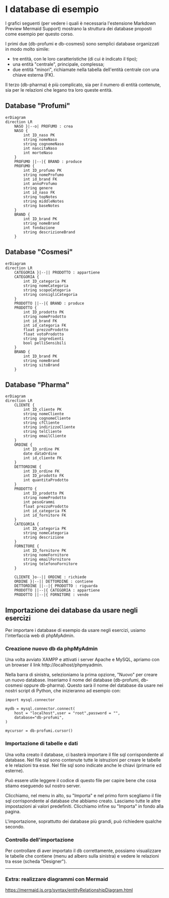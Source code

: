 # I database di esempio

I grafici seguenti (per vedere i quali è necessaria l'estensione Markdown Preview Mermaid Support) mostrano la struttura dei database proposti come esempio per questo corso.

I primi due (db-profumi e db-cosmesi) sono semplici database organizzati in modo molto simile:
- tre entità, con le loro caratteristiche (di cui è indicato il tipo);
- una entità "centrale", principale, complessa;
- due entità "minori", richiamate nella tabella dell'entità centrale con una chiave esterna (FK).

Il terzo (db-pharma) è più complicato, sia per il numero di entità contenute, sia per le relazioni che legano tra loro queste entità.

## Database "Profumi"

```mermaid
erDiagram
direction LR
    NASO }|--o| PROFUMO : crea
    NASO {
        int ID_naso PK
        string nomeNaso
        string cognomeNaso
        int nascitaNaso
        int morteNaso
    }
    PROFUMO ||--|{ BRAND : produce
    PROFUMO {
        int ID_profumo PK
        string nomeProfumo
        int id_brand FK
        int annoProfumo
        string genere
        int id_naso FK
        string topNotes
        string middleNotes
        string baseNotes
    }
    BRAND {
        int ID_brand PK
        string nomeBrand
        int fondazione
        string descrizioneBrand
    }
```
## Database "Cosmesi"

```mermaid
erDiagram
direction LR
    CATEGORIA }|--|| PRODOTTO : appartiene
    CATEGORIA {
        int ID_categoria PK
        string nomeCategoria
        string scopoCategoria
        string consigliCategoria
    }
    PRODOTTO ||--|{ BRAND : produce
    PRODOTTO {
        int ID_prodotto PK
        string nomeProdotto
        int id_brand FK
        int id_categoria FK
        float prezzoProdotto
        float votoProdotto
        string ingredienti
        bool pelliSensibili
    }
    BRAND {
        int ID_brand PK
        string nomeBrand
        string sitoBrand
    }
```

## Database "Pharma"
```mermaid
erDiagram
direction LR
    CLIENTE {
        int ID_cliente PK
        string nomeCliente
        string cognomeCliente
        string cfCliente
        string indirizzoCliente
        string telCliente
        string emailCliente
    }
    ORDINE {
        int ID_ordine PK
        date dataOrdine
        int id_cliente FK
    }
    DETTORDINE {
        int ID_ordine FK
        int ID_prodotto FK
        int quantitaProdotto
    }
    PRODOTTO {
        int ID_prodotto PK
        string nomeProdotto
        int pesoGrammi
        float prezzoProdotto
        int id_categoria FK
        int id_fornitore FK
    }
    CATEGORIA {
        int ID_categoria PK
        string nomeCategoria
        string descrizione
    }
    FORNITORE {
        int ID_fornitore PK
        string nomeFornitore
        string emailFornitore
        string telefonoFornitore
    }

    CLIENTE }o--|| ORDINE : richiede
    ORDINE }|--|| DETTORDINE : contiene
    DETTORDINE ||--|{ PRODOTTO : riguarda
    PRODOTTO ||--|{ CATEGORIA : appartiene
    PRODOTTO ||--|{ FORNITORE : vende
```

## Importazione dei database da usare negli esercizi

Per importare i database di esempio da usare negli esercizi, usiamo l'interfaccia web di phpMyAdmin.

### Creazione nuovo db da phpMyAdmin

Una volta avviato XAMPP e attivati i server Apache e MySQL, apriamo con un browser il link http://localhost/phpmyadmin.

Nella barra di sinistra, selezioniamo la prima opzione, "Nuovo" per creare un nuovo database. Inseriamo il nome del database (db-profumi, db-cosmesi oppure db-pharma). Questo sarà il nome del database da usare nei nostri script di Python, che inizieranno ad esempio con:

    import mysql.connector
    
    mydb = mysql.connector.connect(
        host = "localhost",user = "root",password = "",
        database="db-profumi",
    )
    
    mycursor = db-profumi.cursor()

### Importazione di tabelle e dati

Una volta creato il database, ci basterà importare il file sql corrispondente al database. Nel file sql sono contenute tutte le istruzioni per creare le tabelle e le relazioni tra esse. Nel file sql sono indicate anche le chiavi (primarie ed esterne).

Può essere utile leggere il codice di questo file per capire bene che cosa stiamo eseguendo sul nostro server.

Clicchiamo, nel menu in alto, su "Importa" e nel primo form scegliamo il file sql corrispondente al database che abbiamo creato. Lasciamo tutte le altre impostazioni ai valori predefiniti. Clicchiamo infine su "Importa" in fondo alla pagina.

L'importazione, soprattutto dei database più grandi, può richiedere qualche secondo.

### Controllo dell'importazione

Per controllare di aver importato il db correttamente, possiamo visualizzare le tabelle che contiene (menu ad albero sulla sinistra) e vedere le relazioni tra esse (scheda "Designer").

---------- 

### Extra: realizzare diagrammi con Mermaid

https://mermaid.js.org/syntax/entityRelationshipDiagram.html

